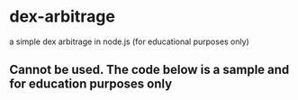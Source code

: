# dex-arbitrage
a simple dex arbitrage in node.js (for educational purposes only)

## Cannot be used. The code below is a sample and for education purposes only
